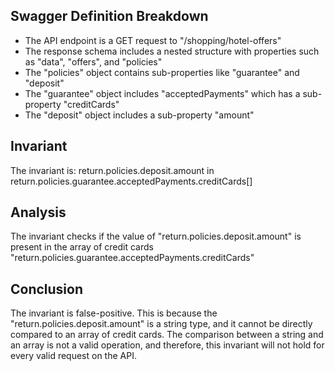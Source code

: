 ## Swagger Definition Breakdown
- The API endpoint is a GET request to "/shopping/hotel-offers"
- The response schema includes a nested structure with properties such as "data", "offers", and "policies"
- The "policies" object contains sub-properties like "guarantee" and "deposit"
- The "guarantee" object includes "acceptedPayments" which has a sub-property "creditCards"
- The "deposit" object includes a sub-property "amount"

## Invariant
The invariant is: return.policies.deposit.amount in return.policies.guarantee.acceptedPayments.creditCards[]

## Analysis
The invariant checks if the value of "return.policies.deposit.amount" is present in the array of credit cards "return.policies.guarantee.acceptedPayments.creditCards"

## Conclusion
The invariant is false-positive. This is because the "return.policies.deposit.amount" is a string type, and it cannot be directly compared to an array of credit cards. The comparison between a string and an array is not a valid operation, and therefore, this invariant will not hold for every valid request on the API.
